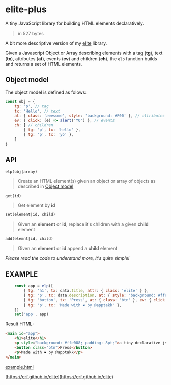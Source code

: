 # elite-plus

A tiny JavaScript library for building HTML elements declaratively.

> in 527 bytes

A bit more descriptive version of my [elite](https://github.com/erf/elite) library.

Given a Javascript Object or Array describing elements with a tag (**tg**), text (**tx**), attributes (**at**), events (**ev**) and children (**ch**), the `elp` function builds and returns a set of HTML elements.

## Object model

The object model is defined as folows:

```Javascript
const obj = {
    tg: 'p', // tag
    tx: 'Hello', // text
    at: { class: 'awesome', style: 'background: #F00' }, // attributes
    ev: { click: (e) => alert('YO') }, // events
    ch: [ // children
        { tg: 'p', tx: 'hello' },
        { tg: 'p', tx: 'yo' },
    ]
}
```

## API

`elp(obj|array)`

> Create an HTML element(s) given an object or array of objects as described in [Object model](#object-model)

`get(id)`

> Get element by **id**

`set(element|id, child)`

> Given an **element** or **id**, replace it's children with a given **child** element

`add(elemnt|id, child)`

> Given an **element** or **id** append a **child** element

*Please read the code to understand more, it's quite simple!*

## EXAMPLE

```Javascript
    const app = elp([
        { tg: 'h1', tx: data.title, attr: { class: 'elite' } },
        { tg: 'p', tx: data.description, at: { style: "background: #ffe088; padding: 8pt;" } },
        { tg: 'button', tx: 'Press', at: { class: 'btn' }, ev: { click: (e) => alert('YO') } },
        { tg: 'p', tx: 'Made with ❤ by @apptakk' },
    ])
    set('app', app)

```

Result HTML:

```HTML
<main id="app">
    <h1>elite</h1>
    <p style="background: #ffe088; padding: 8pt;">a tiny declarative js dom lib</p>
    <button class="btn">Press</button>
    <p>Made with ❤ by @apptakk</p>
</main>
```

[example.html](example.html)

[https://erf.github.io/elite](https://erf.github.io/elite)
